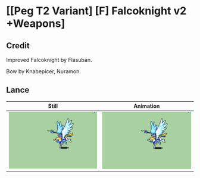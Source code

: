 # [\[Peg T2 Variant\] \[F\] Falcoknight v2 +Weapons]

## Credit

Improved Falcoknight by Flasuban.

Bow by Knabepicer, Nuramon.

## Lance

| Still | Animation |
| :---: | :-------: |
| ![Lance still](./Lance_000.png) | ![Lance animation](./Lance.gif) |
